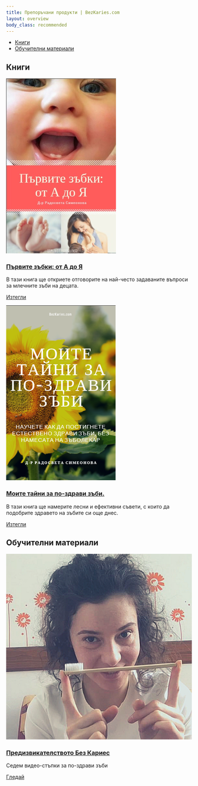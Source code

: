 ```yaml
---
title: Препоръчани продукти | BezKaries.com
layout: overview
body_class: recommended
---
```


<div class="product-nav">
  <ul class="nav-flex">
    <li><a href="#books">Книги</a></li>
    <li><a href="#education">Обучителни материали</a></li>
    <!--
    <li><a href="#toothpastes">Четки за зъби</a></li>
    <li><a href="#toothbrushes">Пасти за зъби</a></li>
    //-->
  </ul>
</div>

<div class="product-container">
  <h2><a id="books"></a>Книги</h2>
  <div class="product-item">
    <div class="image-wrapper"><a href="/books/DrR.Simeonova-Pyrvite_zybki.pdf"><img src="/images/recommended/books/pyrvizybki.jpg" alt="книга първите зъбки: от А до Я"></a></div>
    <h3><a href="/books/DrR.Simeonova-Pyrvite_zybki.pdf">Първите зъбки: от А до Я</a></h3>
    <div class="product-item-description">В тази книга ще откриете отговорите на най-често задаваните въпроси за млечните зъби на децата.</div>
    <p><a class="button" href="/books/DrR.Simeonova-Pyrvite_zybki.pdf">Изтегли</a></p>
  </div>

  <div class="product-item">
    <div class="image-wrapper"><a href="/books/DrR.Simeonova-Moite_taini_za_po-zdravi_zybi.pdf"><img src="/images/recommended/books/tajni.png" alt="книга моите тайни за по-здрави зъби."></a></div>
    <h3><a href="/books/DrR.Simeonova-Moite_taini_za_po-zdravi_zybi.pdf">Моите тайни за по-здрави зъби.</a></h3>
    <div class="product-item-description">В тази книга ще намерите лесни и ефективни съвети, с които да подобрите здравето на зъбите си още днес.</div>
    <p><a class="button" href="/books/DrR.Simeonova-Moite_taini_za_po-zdravi_zybi.pdf">Изтегли</a></p>
  </div>



  <h2><a id="education"></a>Обучителни материали</h2>
  <div class="product-item">
    <div class="image-wrapper"><a href="https://www.youtube.com/watch?v=ImEy8NRblEY&list=PL6mQChybozg_JowT_dYcGd2CSxaFb4GrF"><img src="/images/recommended/education/BezKariesChallange.jpg" alt="Предизвикателството Без Кариес"></a></div>
    <h3><a href="https://www.youtube.com/watch?v=ImEy8NRblEY&list=PL6mQChybozg_JowT_dYcGd2CSxaFb4GrF">Предизвикателството Без Кариес</a></h3>
    <div class="product-item-description">Седем видео-стъпки за по-здрави зъби</div>
    <p><a class="button" href="https://www.youtube.com/watch?v=ImEy8NRblEY&list=PL6mQChybozg_JowT_dYcGd2CSxaFb4GrF">Гледай</a></p>
  </div>
  <!--
  <h2><a id="toothpastes"></a>Четки за зъби</h2>

  <div class="product-item">
    <div class="image-wrapper"><a href="http://shrsl.com/16gbp"><img width="80%" height="auto" src="https://zxate13fczb17a0n833z2mnj-wpengine.netdna-ssl.com/wp-content/uploads/2018/09/Boka-Ela-Mint-Toothpaste-390x270.jpg" alt="ela mint toothpaste"></a></div>
    <h3><a href="https://askthedentist.com/product/boka-ela-mint-toothpaste/">Boka Ela Mint Toothpaste</a></h3>
    <div class="product-item-description">contains Nano-hydroxyapatite (Fluoride-free): mint, green tea &amp; cardamom flavor</div>
    <p><a class="button" href="http://shrsl.com/16gbp">Buy Now</a></p>
  </div>

  <div class="product-item">
    <div class="image-wrapper"><a href="http://shrsl.com/16gbp"><img width="80%" height="auto" src="https://zxate13fczb17a0n833z2mnj-wpengine.netdna-ssl.com/wp-content/uploads/2018/09/Boka-Ela-Mint-Toothpaste-390x270.jpg" alt="ela mint toothpaste"></a></div>
    <h3><a href="https://askthedentist.com/product/boka-ela-mint-toothpaste/">Boka Ela Mint Toothpaste</a></h3>
    <div class="product-item-description">contains Nano-hydroxyapatite (Fluoride-free): mint, green tea &amp; cardamom flavor</div>
    <p><a class="button" href="http://shrsl.com/16gbp">Buy Now</a></p>
  </div>

  <div class="product-item">
    <div class="image-wrapper"><a href="http://shrsl.com/16gbp"><img width="80%" height="auto" src="https://zxate13fczb17a0n833z2mnj-wpengine.netdna-ssl.com/wp-content/uploads/2018/09/Boka-Ela-Mint-Toothpaste-390x270.jpg" alt="ela mint toothpaste"></a></div>
    <h3><a href="https://askthedentist.com/product/boka-ela-mint-toothpaste/">Boka Ela Mint Toothpaste</a></h3>
    <div class="product-item-description">contains Nano-hydroxyapatite (Fluoride-free): mint, green tea &amp; cardamom flavor</div>
    <p><a class="button" href="http://shrsl.com/16gbp">Buy Now</a></p>
  </div>



  <h2><a id="toothbrushes"></a>Пасти за зъби</h2>

  <div class="product-item">
    <div class="image-wrapper"><a href="http://shrsl.com/16gbp"><img width="80%" height="auto" src="https://zxate13fczb17a0n833z2mnj-wpengine.netdna-ssl.com/wp-content/uploads/2018/09/Boka-Ela-Mint-Toothpaste-390x270.jpg" alt="ela mint toothpaste"></a></div>
    <h3><a href="https://askthedentist.com/product/boka-ela-mint-toothpaste/">Boka Ela Mint Toothpaste</a></h3>
    <div class="product-item-description">contains Nano-hydroxyapatite (Fluoride-free): mint, green tea &amp; cardamom flavor</div>
    <p><a class="button" href="http://shrsl.com/16gbp">Buy Now</a></p>
  </div>

  <div class="product-item">
    <div class="image-wrapper"><a href="http://shrsl.com/16gbp"><img width="80%" height="auto" src="https://zxate13fczb17a0n833z2mnj-wpengine.netdna-ssl.com/wp-content/uploads/2018/09/Boka-Ela-Mint-Toothpaste-390x270.jpg" alt="ela mint toothpaste"></a></div>
    <h3><a href="https://askthedentist.com/product/boka-ela-mint-toothpaste/">Boka Ela Mint Toothpaste</a></h3>
    <div class="product-item-description">contains Nano-hydroxyapatite (Fluoride-free): mint, green tea &amp; cardamom flavor</div>
    <p><a class="button" href="http://shrsl.com/16gbp">Buy Now</a></p>
  </div>

  <div class="product-item">
    <div class="image-wrapper"><a href="http://shrsl.com/16gbp"><img width="80%" height="auto" src="https://zxate13fczb17a0n833z2mnj-wpengine.netdna-ssl.com/wp-content/uploads/2018/09/Boka-Ela-Mint-Toothpaste-390x270.jpg" alt="ela mint toothpaste"></a></div>
    <h3><a href="https://askthedentist.com/product/boka-ela-mint-toothpaste/">Boka Ela Mint Toothpaste</a></h3>
    <div class="product-item-description">contains Nano-hydroxyapatite (Fluoride-free): mint, green tea &amp; cardamom flavor</div>
    <p><a class="button" href="http://shrsl.com/16gbp">Buy Now</a></p>
  </div>
  //-->
</div>
